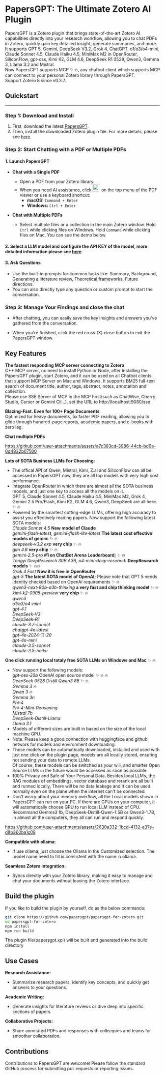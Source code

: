 # PapersGPT: The Ultimate Zotero AI Plugin
PapersGPT is a Zotero plugin that brings state-of-the-art Zotero AI capabilities directly into your research workflow, allowing you to chat PDFs in Zotero, quickly gain key detailed insight, generate summaries, and more. It supports GPT 5, Gemini, DeepSeek V3.2, Grok 4, ChatGPT, o1/o3/o4-mini, Claude Sonnet 4.5, Claude Haiku 4.5, MiniMax M2 in OpenRouter, SiliconFlow, gpt-oss, Kimi K2, GLM 4.6, DeepSeek R1 0528, Qwen3, Gemma 3, Llama 3.2 and Mistral.   
Now PapersGPT supports MCP :sparkles: :fire:, any chatbot client which supports MCP can connect to your personal Zotero library through PapersGPT.   
Support Zotero 8 since v0.3.7.    

## Quickstart

***

### Step 1: Download and Install

1.  First, download the latest [PapersGPT](https://github.com/papersgpt/papersgpt-for-zotero/releases/download/papersgpt-v0.3.5/papersgpt-v0.3.5.xpi).  
2.  Then, install the downloaded Zotero plugin file. For more details, please see [here](https://www.papersgpt.com/quickstart).  

### Step 2: Start Chatting with a PDF or Multiple PDFs

#### 1. Launch PapersGPT

*   **Chat with a Single PDF**
    *   Open a PDF from your Zotero library.
    *   When you need AI assistance, click <img width="24" height="24" alt="papersgpt-logo" src="https://github.com/user-attachments/assets/5658ede0-131f-481c-93f0-b4072440524e" />
 on the top menu of the PDF viewer or use a keyboard shortcut:
        *   **macOS:** `Command + Enter`
        *   **Windows:** `Ctrl + Enter`

*   **Chat with Multiple PDFs**
    *   Select multiple files or a collection in the main Zotero window. Hold `Ctrl` while clicking files on Windows. Hold `Command` while clicking files on Mac. You can see the demo below.

#### 2. Select a LLM model and configure the API KEY of the model, more detailed information please see [here](https://www.papersgpt.com/models)

#### 3. Ask Questions

*   Use the built-in prompts for common tasks like: Summary, Background, Generating a literature review, Theoretical frameworks, Future directions.  
*   You can also directly type any question or custom prompt to start the conversation.  

### Step 3: Manage Your Findings and close the chat

*   After chatting, you can easily save the key insights and answers you've gathered from the conversation.  

*   When you're finished, click the red cross (X) close button to exit the PapersGPT window.

## Key Features  
**The fastest responding MCP server connecting to Zotero**  
C++ MCP server, no need to install Python or Node, after installing the PapersGPT plugin, start Zotero, and it can be used on all Chatbot clients that support MCP Server on Mac and Windows. It supports BM25 full-text search of document title, author, tags, abstract, notes, annotation and collection.  
Please use SSE Server of MCP in the MCP host(such as ChatWise, Cherry Studio, Cursor or Gemini Cli...), set the URL to http://localhost:9080/sse  

**Blazing-Fast. Even for 100+ Page Documents**  
Optimized for heavy documents, 5x faster PDF reading, allowing you to glide through hundred-page reports, academic papers, and e-books with zero lag.  

**Chat multiple PDFs**  

https://github.com/user-attachments/assets/a7c383cd-3986-44cb-bd0e-0d4832b07500

  
**Lots of SOTA Business LLMs For Choosing:**  
- The offical API of Qwen, Mistral, Kimi, Z.ai and SiliconFlow can all be accessed in PapersGPT now, they are all top models with very high cost performance.   
- Integrate OpenRouter in which there are almost all the SOTA business models, and just one key to access all the models on it.  
  GPT 5, Claude Sonnet 4.5, Claude Haiku 4.5, MiniMax M2, Grok 4, Gemini 2.5 Pro/Flash, Kimi K2, GLM 4.6, Qwen3, DeepSeek are all here. :sparkles: :fire:  
- Powered by the smartest cutting-edge LLMs, offering high accuracy to assist you effectively reading papers. Now support the following latest SOTA models:  
  *Claude Sonnet 4.5* **New model of Claude**  
  *gemini-flash-latest, gemini-flash-lite-latest* **The latest cost effective models of gemini** :sparkles: :fire:  
  *deepseek-v3.2 exp* **very chip** :sparkles: :fire:  
  *glm 4.6*  **very chip** :sparkles: :fire:   
  *gemini-2.5-pro* **#1 on ChatBot Arena Leaderboard;** :sparkles: :fire:   
  *Tongyi DeepResearch 30B A3B, o4-mini-deep-research* **DeepResearch models** :sparkles: :fire::fire:  
  *Grok 4 Fast* **Now it is free in OpenRouter**  
  *gpt-5* **The latest SOTA model of OpenAI;** Please note that GPT 5 needs identity checked based on OpenAI requirements :sparkles: :fire:  
  *qwen3-next-80b-a3b-thinking* **a very fast and chip thinking model** :sparkles: :fire:   
  *kimi-k2-0905-preview* **very chip** :sparkles: :fire:   
  *qwen3*   
  *o1/o3/o4-mini*   
  *gpt-4.1*   
  *DeepSeek-V3*     
  *DeepSeek-R1*   
  *claude-3.7-sonnet*   
  *chatgpt-4o-latest*   
  *gpt-4o-2024-11-20*   
  *gpt-4o-mini*  
  *claude-3.5-sonnet*  
  *claude-3.5-haiku*  
  
**One click running local totaly free SOTA LLMs on Windows and Mac** :sparkles: :fire:  
- Now support the following models:  
  *gpt-oss-20b* OpenAI open source model :sparkles: :fire: :fire:   
  *DeepSeek 0528 Distill Qwen3 8B*  :sparkles: :fire:   
  *Gemma 3*  :fire:   
  *Qwen 3*  :fire:  
  *Gemma 3n*  
  *Phi-4*  
  *Phi-4-Mini-Reasoning*   
  *Mistral 7b*  
  *DeepSeek-Distill-Llama*  
  *Llama 3.1*  
- Models of different sizes are built in based on the size of the local machine GPU.  
- Note: Please keep a good connection with huggingface and github network for models and environment downloading.
- These models can be automatically downloaded, installed and used with just one click on the plugin page, models are all locally stored, ensuring not sending your data to remote LLMs.  
  Of course, these models can be switched as your will, and smarter Open Source LLMs in the future would be accessed as soon as possible.  
- 100% Privacy and Safe of Your Personal Data. Besides local LLMs, the RAG modules of embeddings, vector database and rerank are all built and runned locally, There will be no data leakage and it can be used normally even on the plane when the internet can't be connected.  
- Don't worry about your memory overflow, all the Local models shown in PapersGPT can run on your PC. If there are GPUs on your computer, it will automatically choose GPU to run local LLM instead of CPU. Recommand Gemma3 1b, DeepSeek-Distill-Qwen-1.5B or Qwen3-1.7B, in almost all the computers, they all can run and respond quickly.    

https://github.com/user-attachments/assets/2630a332-1bcd-4132-a37e-d8b360ba1c09

 

**Compatible with ollama:**  

- If use ollama, just choose the Ollama in the Customized selection. The model name need to fill is consistent with the name in ollama.    

**Seamless Zotero Integration:**  

- Syncs directly with your Zotero library, making it easy to manage and chat your documents without leaving the Zotero interface.  

## Build the plugin

If you like to build the plugin by yourself, do as the below commands:

```bash
git clone https://github.com/papersgpt/papersgpt-for-zotero.git
cd papersgpt-for-zotero
npm install
npm run build
```
The plugin file(papersgpt.xpi) will be built and generated into the build directory
 
## Use Cases

**Research Assistance:**  

- Summarize research papers, identify key concepts, and quickly get answers to your questions.

**Academic Writing:** 

- Generate insights for literature reviews or dive deep into specific sections of papers.  

**Collaborative Projects:** 

- Share annotated PDFs and responses with colleagues and teams for smoother collaboration.
  
## Contributions

Contributions to PapersGPT are welcome! Please follow the standard GitHub process for submitting pull requests or reporting issues.

